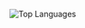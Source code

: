 ![Top Languages](https://github-readme-stats.vercel.app/api/top-langs/?username=thebigpotatoe&layout=compact&langs_count=8&theme=github_dark&hide_border=true)
